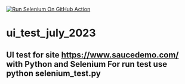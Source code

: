 [![Run Selenium On GitHub Action](https://github.com/g1bsonn/ui_test_july_2023/actions/workflows/Selenium-Action_Template.yaml/badge.svg)](https://github.com/g1bsonn/ui_test_july_2023/actions/workflows/Selenium-Action_Template.yaml)
# ui_test_july_2023
UI test for site https://www.saucedemo.com/ with Python and Selenium
For run test use python selenium_test.py
--

